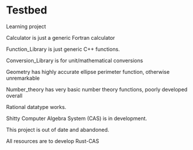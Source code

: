 # Testbed
Learning project

Calculator is just a generic Fortran calculator 

Function_Library is just generic C++ functions. 

Conversion_Library is for unit/mathematical conversions

Geometry has highly accurate ellipse perimeter function, otherwise unremarkable

Number_theory has very basic number theory functions, poorly developed overall

Rational datatype works. 

Shitty Computer Algebra System (CAS) is in development.

This project is out of date and abandoned. 

All resources are to develop Rust-CAS
